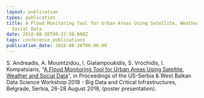 ```yaml
---
layout: publication
types: publication
title: A Flood Monitoring Tool for Urban Areas Using Satellite, Weather and
  Social Data
date: 2018-08-26T09:22:59.000Z
tags: conference_publications
publication_date: 2018-08-26T00:00:00
---
```

S. Andreadis, A. Moumtzidou, I. Gialampoukidis, S. Vrochidis, I. Kompatsiaris, "[A Flood Monitoring Tool for Urban Areas Using Satellite, Weather and Social Data](https://zenodo.org/record/2542532#.X2CXdsBS9PY)", in Proceedings of the US-Serbia & West Balkan Data Science Workshop 2018 - Big Data and Critical Infrastructures, Belgrade, Serbia, 26-28 August 2018, (poster presentation).